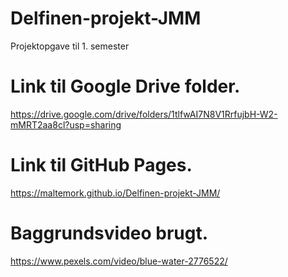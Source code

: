 # Delfinen-projekt-JMM
 Projektopgave til 1. semester

# Link til Google Drive folder.
https://drive.google.com/drive/folders/1tlfwAI7N8V1RrfujbH-W2-mMRT2aa8cl?usp=sharing

# Link til GitHub Pages.
https://maltemork.github.io/Delfinen-projekt-JMM/

# Baggrundsvideo brugt.
https://www.pexels.com/video/blue-water-2776522/
